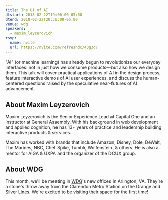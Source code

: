 ```yaml
---
title: The UI of AI
dtstart: 2018-02-22T19:00:00-05:00
dtend: 2018-02-22T20:30:00-05:00
venue: wdg
speakers:
  - maxim_leyzerovich
rsvp:
  name: nvite
  url: https://nvite.com/refreshdc/43g3d7
---
```


"AI" (or machine learning) has already begun to revolutionize our everyday interfaces: not in just how we consume products—but also how we design them. This talk will cover practical applications of AI in the design process, feature interactive demos of AI user experiences, and discuss the human-centered questions raised by the speculative near-futures of AI advancement.

## About Maxim Leyzerovich

Maxim Leyzerovich is the Senior Experience Lead at Capital One and an instructor at General Assembly. With his background in web development and applied cognition, he has 13+ years of practice and leadership building interactive products & services.

Maxim has worked with brands that include Amazon, Disney, Dole, DeWalt, The Marines, NBC, Chef Spike, Tumblr, Wolfenstein, & others. He is also a mentor for AIGA & UXPA and the organizer of the DCUX group.

## About WDG

This month, we'll be meeting in [WDG](https://www.webdevelopmentgroup.com/2018/02/wdg-new-arlington-virginia-office-now-open-for-business/)'s new offices in Arlington, VA. They're a stone's throw away from the Clarendon Metro Station on the Orange and Silver Lines. We're excited to be visiting their space for the first time!
